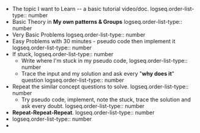 - The topic I want to Learn -- a basic tutorial video/doc.
  logseq.order-list-type:: number
- Basic Theory in **My own patterns & Groups**
  logseq.order-list-type:: number
- Very Basic Problems
  logseq.order-list-type:: number
- Easy Problems with 30 minutes - pseudo code then implement it
  logseq.order-list-type:: number
- If stuck, 
  logseq.order-list-type:: number
	- Write where I'm stuck in my pseudo code, 
	  logseq.order-list-type:: number
	- Trace the input and my solution and ask every "**why does it**" question
	  logseq.order-list-type:: number
- Repeat the similar concept questions to solve.
  logseq.order-list-type:: number
	- Try pseudo code, implement, note the stuck, trace the solution and ask every doubt. 
	  logseq.order-list-type:: number
- **Repeat-Repeat-Repeat**.
  logseq.order-list-type:: number
- logseq.order-list-type:: number
-
